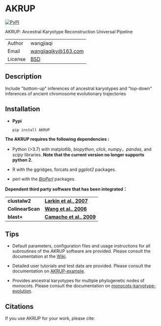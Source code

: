 # AKRUP

[![PyPI](https://img.shields.io/pypi/v/AKRUP)](https://pypi.org/project/AKRUP/)

AKRUP: Ancestral Karyotype Reconstruction Universal Pipeline

|         |                                                 |
| ------- | ----------------------------------------------- |
| Author  | wangjiaqi                                        |
| Email   | <wangjiaqiky@163.com>                           |
| License | [BSD](http://creativecommons.org/licenses/BSD/) |

## Description

Include "bottom-up" inferences of ancestral karyotypes and "top-down" inferences of ancient chromosome evolutionary trajectories



## Installation

+ **Pypi**

  ~~~
  pip install AKRUP
  ~~~



**The AKRUP requires the following dependencies :**

- Python (>3.7) with matplotlib, *biopython*, *click*,  *numpy*，*pandas*, and *scipy* libraries.
  **Note that the current version no longer supports python 2.**

- R with the ggridges, forcats and *ggplot2* packages.

- perl with the *[BioPerl](https://metacpan.org/pod/BioPerl)*  packages.

  

**Dependent third party software that has been integrated：**

|         |                                                 |
| ------- | ----------------------------------------------- |
|  **clustalw2**  | **[Larkin et al., 2007](https://academic.oup.com/bioinformatics/article/23/21/2947/371686)**  |
| **ColinearScan** | **[Wang et al., 2006](https://bmcbioinformatics.biomedcentral.com/articles/10.1186/1471-2105-7-447)** |
|    **blast+**    | **[Camacho et al., 2009](https://bmcbioinformatics.biomedcentral.com/articles/10.1186/1471-2105-10-421)** |



## Tips

+ Default parameters, configuration files and usage instructions for all subroutines of the AKRUP software are provided. Please consult the documentation at the [Wiki](https://github.com/Genome-structure-evolution-analysis/AKRUP/wiki).

+ Detailed user tutorials and test data are provided. Please consult the documentation on [AKRUP-example](https://github.com/Genome-structure-evolution-analysis/AKRUP-example).

+ Provides ancestral karyotypes for multiple phylogenetic nodes of monocots. Please consult the documentation on [monocots-karyotype-evolution](https://github.com/Genome-structure-evolution-analysis/monocots-karyotype-evolution).

  

## Citations

If you use AKRUP for  your work, please cite:

